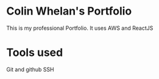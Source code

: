 # Colin Whelan's Portfolio

This is my professional Portfolio. It uses AWS and ReactJS

# Tools used
Git and github
SSH
